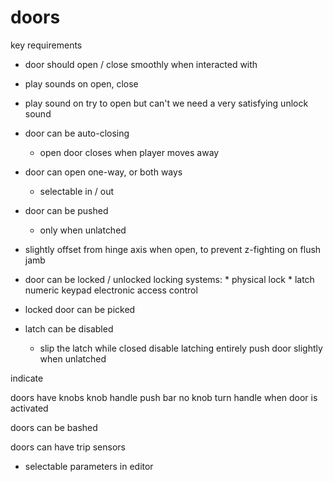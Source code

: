 # doors

key requirements

* door should open / close smoothly when interacted with
* play sounds on open, close
* play sound on try to open but can't
we need a very satisfying unlock sound

* door can be auto-closing
    * open door closes when player moves away

* door can open one-way, or both ways
    * selectable in / out

* door can be pushed
    * only when unlatched

* slightly offset from hinge axis when open, to prevent z-fighting on flush jamb

* door can be locked / unlocked
    locking systems:
        * physical lock
        * latch
        numeric keypad
        electronic access control

* locked door can be picked

* latch can be disabled
    * slip the latch while closed
    disable latching entirely
    push door slightly when unlatched

indicate 

doors have knobs
    knob
    handle
    push bar
    no knob
turn handle when door is activated

doors can be bashed

doors can have trip sensors

* selectable parameters in editor